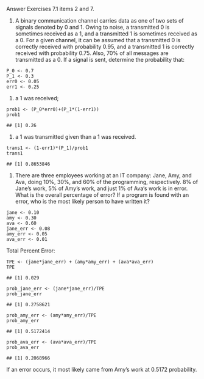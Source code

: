 Answer Exercises 7.1 items 2 and 7.

1.  A binary communication channel carries data as one of two sets of
    signals denoted by 0 and 1. Owing to noise, a transmitted 0 is
    sometimes received as a 1, and a transmitted 1 is sometimes received
    as a 0. For a given channel, it can be assumed that a transmitted 0
    is correctly received with probability 0.95, and a transmitted 1 is
    correctly received with probability 0.75. Also, 70% of all messages
    are transmitted as a 0. If a signal is sent, determine the
    probability that:

<!-- -->

    P_0 <- 0.7
    P_1 <- 0.3
    err0 <- 0.05
    err1 <- 0.25

1.  a 1 was received;

<!-- -->

    prob1 <- (P_0*err0)+(P_1*(1-err1)) 
    prob1

    ## [1] 0.26

1.  a 1 was transmitted given than a 1 was received.

<!-- -->

    trans1 <- (1-err1)*(P_1)/prob1
    trans1

    ## [1] 0.8653846

1.  There are three employees working at an IT company: Jane, Amy, and
    Ava, doing 10%, 30%, and 60% of the programming, respectively. 8% of
    Jane’s work, 5% of Amy’s work, and just 1% of Ava‘s work is in
    error. What is the overall percentage of error? If a program is
    found with an error, who is the most likely person to have written
    it?

<!-- -->

    jane <- 0.10
    amy <- 0.30
    ava <- 0.60
    jane_err <- 0.08
    amy_err <- 0.05
    ava_err <- 0.01

Total Percent Error:

    TPE <- (jane*jane_err) + (amy*amy_err) + (ava*ava_err)
    TPE

    ## [1] 0.029

    prob_jane_err <- (jane*jane_err)/TPE
    prob_jane_err

    ## [1] 0.2758621

    prob_amy_err <- (amy*amy_err)/TPE
    prob_amy_err

    ## [1] 0.5172414

    prob_ava_err <- (ava*ava_err)/TPE
    prob_ava_err

    ## [1] 0.2068966

If an error occurs, it most likely came from Amy’s work at 0.5172
probability.
